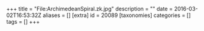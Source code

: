 +++
title = "File:ArchimedeanSpiral.zk.jpg"
description = ""
date = 2016-03-02T16:53:32Z
aliases = []
[extra]
id = 20089
[taxonomies]
categories = []
tags = []
+++


